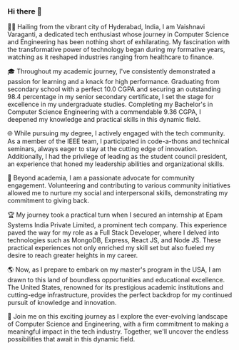 ### Hi there 👋

👩‍💻 Hailing from the vibrant city of Hyderabad, India, I am Vaishnavi Varaganti, a dedicated tech enthusiast whose journey in Computer Science and Engineering has been nothing short of exhilarating. My fascination with the transformative power of technology began during my formative years, watching as it reshaped industries ranging from healthcare to finance.

🎓 Throughout my academic journey, I've consistently demonstrated a passion for learning and a knack for high performance. Graduating from secondary school with a perfect 10.0 CGPA and securing an outstanding 98.4 percentage in my senior secondary certificate, I set the stage for excellence in my undergraduate studies. Completing my Bachelor's in Computer Science Engineering with a commendable 9.36 CGPA, I deepened my knowledge and practical skills in this dynamic field.

🌐 While pursuing my degree, I actively engaged with the tech community. As a member of the IEEE team, I participated in code-a-thons and technical seminars, always eager to stay at the cutting edge of innovation. Additionally, I had the privilege of leading as the student council president, an experience that honed my leadership abilities and organizational skills.

🌟 Beyond academia, I am a passionate advocate for community engagement. Volunteering and contributing to various community initiatives allowed me to nurture my social and interpersonal skills, demonstrating my commitment to giving back.

🏆 My journey took a practical turn when I secured an internship at Epam Systems India Private Limited, a prominent tech company. This experience paved the way for my role as a Full Stack Developer, where I delved into technologies such as MongoDB, Express, React JS, and Node JS. These practical experiences not only enriched my skill set but also fueled my desire to reach greater heights in my career.

🌎 Now, as I prepare to embark on my master's program in the USA, I am drawn to this land of boundless opportunities and educational excellence. The United States, renowned for its prestigious academic institutions and cutting-edge infrastructure, provides the perfect backdrop for my continued pursuit of knowledge and innovation.

🚀 Join me on this exciting journey as I explore the ever-evolving landscape of Computer Science and Engineering, with a firm commitment to making a meaningful impact in the tech industry. Together, we'll uncover the endless possibilities that await in this dynamic field.
